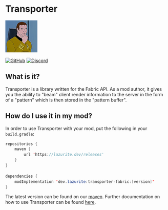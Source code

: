 # Transporter
![](common/src/main/resources/icon.png)

[![GitHub](https://img.shields.io/github/license/LazuriteMC/Transporter?color=A31F34&label=License&labelColor=8A8B8C)](https://github.com/LazuriteMC/Transporter/blob/main/LICENSE)
[![Discord](https://img.shields.io/discord/719662192601071747?color=7289DA&label=Discord&labelColor=2C2F33&logo=Discord)](https://discord.gg/NNPPHN7b3P)

## What is it?
Transporter is a library written for the Fabric API. As a mod author, it gives you the ability to "beam" client render information to the
server in the form of a "pattern" which is then stored in the "pattern buffer".

## How do I use it in my mod?
In order to use Transporter with your mod, put the following in your `build.gradle`:
```java
repositories {
    maven { 
        url 'https://lazurite.dev/releases' 
    }
}
        
dependencies {
    modImplementation 'dev.lazurite:transporter-fabric:[version]'
}
```
The latest version can be found on our [maven](https://lazurite.dev/maven/releases/dev/lazurite/transporter-fabric). Further documentation on 
how to use Transporter can be found [here](https://docs.lazurite.dev/).
